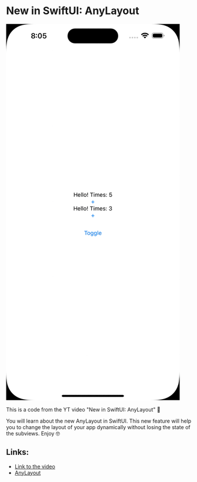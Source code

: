 # New in SwiftUI: AnyLayout

[![New in SwiftUI: AnyLayout](anylayout.gif)](https://www.youtube.com/watch?v=mBPZ5XMPFWc)

This is a code from the YT video "New in SwiftUI: AnyLayout" 🤗

You will learn about the new AnyLayout in SwiftUI. This new feature will help you to change the layout of your app dynamically without losing the state of the subviews. Enjoy 🤓

## Links:
- [Link to the video](https://www.youtube.com/watch?v=mBPZ5XMPFWc)
- [AnyLayout](https://developer.apple.com/documentation/swiftui/anylayout)